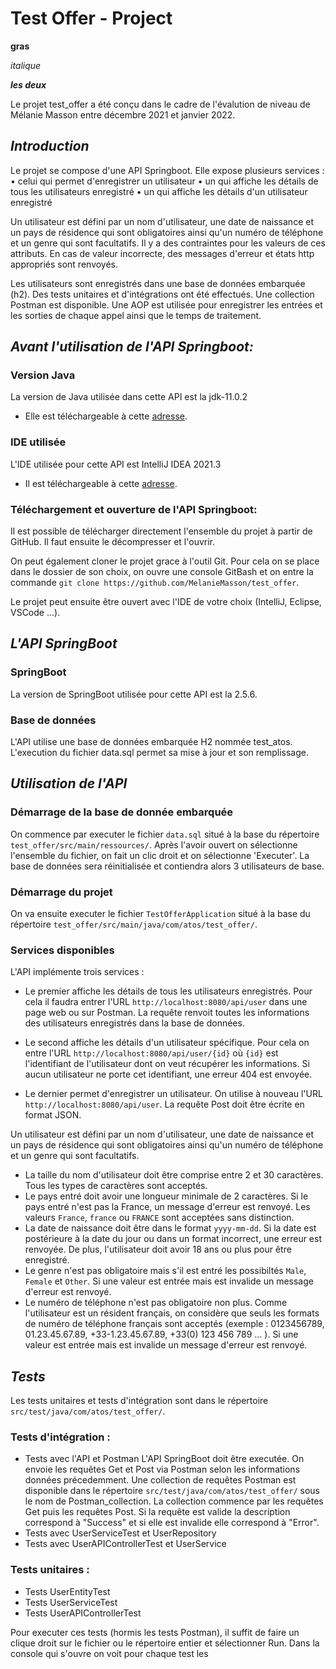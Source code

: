 # Test Offer - Project

**gras**

*italique*

***les deux***

Le projet test_offer a été conçu dans le cadre de l'évalution de niveau de Mélanie Masson entre décembre 2021 et janvier 2022.


## ***Introduction***

Le projet se compose d'une API Springboot. Elle expose plusieurs services :
• celui qui permet d'enregistrer un utilisateur
• un qui affiche les détails de tous les utilisateurs enregistré
• un qui affiche les détails d'un utilisateur enregistré

Un utilisateur est défini par un nom d'utilisateur, une date de naissance et un pays de résidence qui sont obligatoires ainsi qu'un numéro de téléphone et un genre qui sont facultatifs.
Il y a des contraintes pour les valeurs de ces attributs. En cas de valeur incorrecte, des messages d'erreur et états http appropriés sont renvoyés.

Les utilisateurs sont enregistrés dans une base de données embarquée (h2).
Des tests unitaires et d'intégrations ont été effectués. Une collection Postman est disponible.
Une AOP est utilisée pour enregistrer les entrées et les sorties de chaque appel ainsi que le temps de traitement.


## ***Avant l'utilisation de l'API Springboot:***

### Version Java

La version de Java utilisée dans cette API est la jdk-11.0.2

- Elle est téléchargeable à cette [adresse](https://www.oracle.com/fr/java/technologies/javase/jdk11-archive-downloads.html).

### IDE utilisée

L'IDE utilisée pour cette API est IntelliJ IDEA 2021.3

- Il est téléchargeable à cette [adresse](https://www.jetbrains.com/fr-fr/idea/download/).


### Téléchargement et ouverture de l'API Springboot:

Il est possible de télécharger directement l'ensemble du projet à partir de GitHub. Il faut ensuite le décompresser et l'ouvrir.

On peut également cloner le projet grace à l'outil Git. Pour cela on se place dans le dossier de son choix, on ouvre une console GitBash et on entre la commande `git clone https://github.com/MelanieMasson/test_offer`.

Le projet peut ensuite être ouvert avec l'IDE de votre choix (IntelliJ, Eclipse, VSCode ...).


## ***L'API SpringBoot***

### SpringBoot

La version de SpringBoot utilisée pour cette API est la 2.5.6.

### Base de données

L'API utilise une base de données embarquée H2 nommée test_atos. L'execution du fichier data.sql permet sa mise à jour et son remplissage.


## ***Utilisation de l'API***

### Démarrage de la base de donnée embarquée

On commence par executer le fichier `data.sql` situé à la base du répertoire `test_offer/src/main/ressources/`. Après l'avoir ouvert on sélectionne l'ensemble du fichier, on fait un clic droit et on sélectionne 'Executer'.
La base de données sera réinitialisée et contiendra alors 3 utilisateurs de base.


### Démarrage du projet

On va ensuite executer le fichier `TestOfferApplication` situé à la base du répertoire `test_offer/src/main/java/com/atos/test_offer/`.

### Services disponibles

L'API implémente trois services :
- Le premier affiche les détails de tous les utilisateurs enregistrés.
Pour cela il faudra entrer l'URL `http://localhost:8080/api/user` dans une page web ou sur Postman. La requête renvoit toutes les informations des utilisateurs enregistrés dans la base de données.

- Le second affiche les détails d'un utilisateur spécifique.
Pour cela on entre l'URL `http://localhost:8080/api/user/{id}` où `{id}` est l'identifiant de l'utilisateur dont on veut récupérer les informations. Si aucun utilisateur ne porte cet identifiant, une erreur 404 est envoyée.

- Le dernier permet d'enregistrer un utilisateur.
On utilise à nouveau l'URL `http://localhost:8080/api/user`. La requête Post doit être écrite en format JSON.

Un utilisateur est défini par un nom d'utilisateur, une date de naissance et un pays de résidence qui sont obligatoires ainsi qu'un numéro de téléphone et un genre qui sont facultatifs.
- La taille du nom d'utilisateur doit être comprise entre 2 et 30 caractères. Tous les types de caractères sont acceptés.
- Le pays entré doit avoir une longueur minimale de 2 caractères. Si le pays entré n'est pas la France, un message d'erreur est renvoyé. Les valeurs `France`, `france` ou `FRANCE` sont acceptées sans distinction.
- La date de naissance doit être dans le format `yyyy-mm-dd`. Si la date est postérieure à la date du jour ou dans un format incorrect, une erreur est renvoyée. De plus, l'utilisateur doit avoir 18 ans ou plus pour être enregistré.
- Le genre n'est pas obligatoire mais s'il est entré les possibiltés `Male`, `Female` et `Other`. Si une valeur est entrée mais est invalide un message d'erreur est renvoyé.
- Le numéro de téléphone n'est pas obligatoire non plus. Comme l'utilisateur est un résident français, on considère que seuls les formats de numéro de téléphone français sont acceptés (exemple : 0123456789, 01.23.45.67.89, +33-1.23.45.67.89, +33(0) 123 456 789 ... ). Si une valeur est entrée mais est invalide un message d'erreur est renvoyé.


## ***Tests***

Les tests unitaires et tests d'intégration sont dans le répertoire `src/test/java/com/atos/test_offer/`.

### Tests d'intégration :
- Tests avec l'API et Postman
L'API SpringBoot doit être executée. On envoie les requêtes Get et Post via Postman selon les informations données précedemment.
Une collection de requêtes Postman est disponible dans le répertoire `src/test/java/com/atos/test_offer/` sous le nom de Postman_collection.
La collection commence par les requêtes Get puis les requêtes Post. Si la requête est valide la description correspond à "Success" et si elle est invalide elle correspond à "Error".
- Tests avec UserServiceTest et UserRepository
- Tests avec UserAPIControllerTest et UserService

### Tests unitaires :
- Tests UserEntityTest
- Tests UserServiceTest
- Tests UserAPIControllerTest

Pour executer ces tests (hormis les tests Postman), il suffit de faire un clique droit sur le fichier ou le répertoire entier et sélectionner Run.
Dans la console qui s'ouvre on voit pour chaque test les  